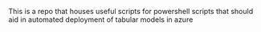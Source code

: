 This is a repo that houses useful scripts for powershell scripts that should aid in automated deployment of tabular models in azure
